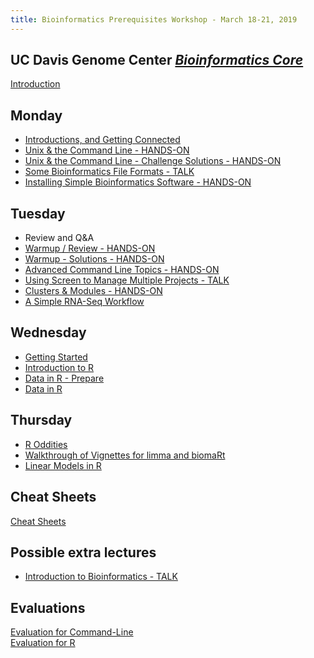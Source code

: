 ```yaml
---
title: Bioinformatics Prerequisites Workshop - March 18-21, 2019
---
```


## UC Davis Genome Center [*Bioinformatics Core*](http://bioinformatics.ucdavis.edu/)

[Introduction](lecture/Introduction.pdf)

Monday
----------

* [Introductions, and Getting Connected](monday/logging-in.md)
* [Unix & the Command Line - HANDS-ON](monday/command-line-intro.md)
* [Unix & the Command Line - Challenge Solutions - HANDS-ON](monday/command-line-intro-challenge-solutions.md)
* [Some Bioinformatics File Formats - TALK](monday/formats.pdf)
* [Installing Simple Bioinformatics Software - HANDS-ON](monday/software.md)

Tuesday
----------

* Review and Q&A
* [Warmup / Review - HANDS-ON](tuesday/warmup.md)
* [Warmup - Solutions - HANDS-ON](tuesday/warmup-solution.md)
* [Advanced Command Line Topics - HANDS-ON](tuesday/advanced-command-line.md)
* [Using Screen to Manage Multiple Projects - TALK](tuesday/screen.pdf)
* [Clusters & Modules - HANDS-ON](tuesday/cluster.md)
* [A Simple RNA-Seq Workflow](tuesday/bioworkflow.md)

Wednesday
----------

* [Getting Started](wednesday/RStudio)
* [Introduction to R](wednesday/Intro2R/Intro2R)
* [Data in R - Prepare](wednesday/Data_in_R/data_in_R_prepare)
* [Data in R](wednesday/Data_in_R/data_in_R)

Thursday
----------
* [R Oddities](thursday/R_Oddities.html)
* [Walkthrough of Vignettes for limma and biomaRt](thursday/limma_biomart_vignettes.html)
* [Linear Models in R](thursday/linear_models.html)



Cheat Sheets
----------

[Cheat Sheets](cheatSheetIndex.md)


Possible extra lectures
----------
* [Introduction to Bioinformatics - TALK](lecture/What_is_Bioinformatics.pdf)


Evaluations
----------

[Evaluation for Command-Line](https://docs.google.com/forms/d/e/1FAIpQLSc2UlnKa7yFKeC4gh9oivQU6b-Ai51VezQGa0L78rZTaI4PSg/viewform?usp=sf_link)  
[Evaluation for R](https://goo.gl/forms/Z9PijeipPRXI7tNu1)


